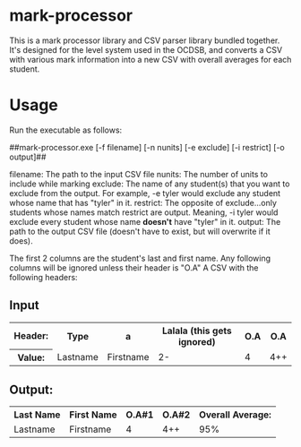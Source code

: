 mark-processor
==============

This is a mark processor library and CSV parser library bundled together. It's designed for the level system used in the OCDSB, and converts a CSV with various mark information into a new CSV with overall averages for each student.

Usage
==============

Run the executable as follows:

##mark-processor.exe [-f filename] [-n nunits] [-e exclude] [-i restrict] [-o output]##

filename: The path to the input CSV file
nunits: The number of units to include while marking
exclude: The name of any student(s) that you want to exclude from the output. For example, -e tyler would exclude any student whose name that has "tyler" in it.
restrict: The opposite of exclude...only students whose names match restrict are output. Meaning, -i tyler would exclude every student whose name <b>doesn't</b> have "tyler" in it.
output: The path to the output CSV file (doesn't have to exist, but will overwrite if it does).

The first 2 columns are the student's last and first name.
Any following columns will be ignored unless their header is "O.A"
A CSV with the following headers:

Input
--------------
<table>
  <tr>
    <th>Header:</th>
    <th>Type</th>
    <th>a</th>
    <th>Lalala (this gets ignored)</th>
    <th>O.A</th>
    <th>O.A</th>
  </tr>
  <tr>
    <th>Value:</th>
    <td>Lastname</td>
    <td>Firstname</td>
    <td>2-</td>
    <td>4</td>
    <td>4++</td>
  </tr>
</table>

Output:
-----------------
<table>
  <tr>
    <th>Last Name</th>
    <th>First Name</th>
    <th>O.A#1</th>
    <th>O.A#2</th>
    <th>Overall Average:</th>
  </tr>
  <tr>
    <td>Lastname</td>
    <td>Firstname</td>
    <td>4</td>
    <td>4++</td>
    <td>95%</td>
  </tr>
</table>
